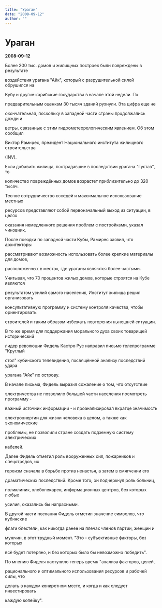 ```yaml
---
title: "Ураган"
date: "2008-09-12"
author: ""
---
```


# Ураган

**2008-09-12** 

Более 200 тыс. домов и жилищных построек были повреждены в результате  

воздействия урагана "Айк", который с разрушительной силой обрушился на  

Кубу и другие карибские государства в начале этой недели. По  

предварительным оценкам 30 тысяч зданий рухнули. Эта цифра еще не  

окончательная, поскольку в западной части страны продолжались дожди и  

ветры, связанные с этим гидрометеорологическим явлением. Об этом сообщил  

Виктор Рамирес, президент Национального института жилищного строительства  

(INV).

Если добавить жилища, пострадавшие в последствии урагана "Густав", то 

количество повреждённых домов возрастет приблизительно до 320  тысяч.

Тесное сотрудничество соседей и максимальное использование местных  

ресурсов представляют собой первоначальный выход из ситуации, в целях  

оказания немедленного решения проблем с постройками, указал  чиновник.

После поездки по западной части Кубы, Рамирес заявил, что  архитекторы 

рассматривают возможность использовать более крепкие материалы  для домов, 

расположенных в местах, где ураганы являются более  частыми.

Учитывая, что 70 процентов жилых домов, которые строятся на Кубе  являются 

результатом усилий самого населения, Институт жилища решил  организовать 

консультативную программу и систему контроля качества, чтобы  ориентировать 

строителей и таким образом избежать повторения нынешней  ситуации.

В то же время для поддержания морального духа своих товарищей  исторический 

лидер революции Фидель Кастро Рус направил письмо телепрограмме "Круглый 

стол" кубинского телевидения, посвящённой анализу последствий удара  

урагана "Айк" по острову.

В начале письма, Фидель выразил сожаление о  том, что отсутствие 

электричества не позволило большей части населения  посмотреть программу - 

важный источник информации - и проанализировал  вкратце значимость 

электроэнергии для жизни человека в целом, а также как  экономические 

проблемы, не позволили стране создать подземную систему  электрических 

кабелей.

Далее Фидель отметил роль вооруженных сил,  пожарников и спецотрядов, их 

героизм сначала в борьбе против ненастья, а  затем в смягчении его 

драматических последствий. Кроме того, он подчеркнул  роль больниц, 

поликлиник, хлебопекарен, информационных центров, без которых  любые 

усилия, оказались бы напрасными.

В другой части послания Фидель  отметил значение символов, что кубинские 

флаги блестели, как никогда ранее  на плечах членов партии, женщин и 

мужчин, в этот трудный момент. "Это -  субъективные факторы, без которых 

всё будет потеряно, и без которых было бы  невозможно победить".

По мнению Фиделя наступило теперь время "анализа  факторов, целей, 

рационального и оптимального использования ресурсов и  рабочей силы, что 

делать в каждом конкретном месте, и когда и как следует  инвестировать 

каждую копейку".